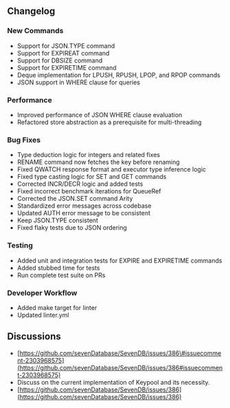 ---
---

## Changelog

### New Commands

- Support for JSON.TYPE command
- Support for EXPIREAT command
- Support for DBSIZE command
- Support for EXPIRETIME command
- Deque implementation for LPUSH, RPUSH, LPOP, and RPOP commands
- JSON support in WHERE clause for queries

### Performance

- Improved performance of JSON WHERE clause evaluation
- Refactored store abstraction as a prerequisite for multi-threading

### Bug Fixes

- Type deduction logic for integers and related fixes
- RENAME command now fetches the key before renaming
- Fixed QWATCH response format and executor type inference logic
- Fixed type casting logic for SET and GET commands
- Corrected INCR/DECR logic and added tests
- Fixed incorrect benchmark iterations for QueueRef
- Corrected the JSON.SET command Arity
- Standardized error messages across codebase
- Updated AUTH error message to be consistent
- Keep JSON.TYPE consistent
- Fixed flaky tests due to JSON ordering

### Testing

- Added unit and integration tests for EXPIRE and EXPIRETIME commands
- Added stubbed time for tests
- Run complete test suite on PRs

### Developer Workflow

- Added make target for linter
- Updated linter.yml

## Discussions

- [https://github.com/sevenDatabase/SevenDB/issues/386\#issuecomment-2303968575](https://github.com/sevenDatabase/SevenDB/issues/386#issuecomment-2303968575)
- Discuss on the current implementation of Keypool and its necessity.
- [https://github.com/sevenDatabase/SevenDB/issues/386](https://github.com/sevenDatabase/SevenDB/issues/386)
